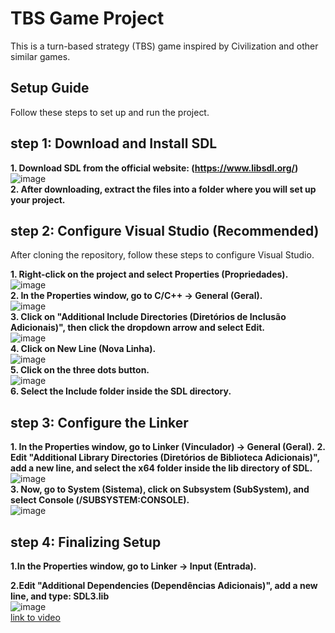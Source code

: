 # TBS Game Project

This is a turn-based strategy (TBS) game inspired by Civilization and other similar games.

## Setup Guide
Follow these steps to set up and run the project.


## step 1: Download and Install SDL

**1. Download SDL from the official website: (https://www.libsdl.org/)**
<br/>
![image](https://github.com/user-attachments/assets/5d04db4b-fb33-4d9b-a9cc-25a932263897)
<br/>
**2. After downloading, extract the files into a folder where you will set up your project.**

## step 2: Configure Visual Studio (Recommended)

After cloning the repository, follow these steps to configure Visual Studio.

**1. Right-click on the project and select Properties (Propriedades).**
<br/>
![image](https://github.com/user-attachments/assets/e37acddf-d2b9-42ea-affb-3bcc792f8621)
<br/>
**2. In the Properties window, go to C/C++ → General (Geral).**
<br/>
![image](https://github.com/user-attachments/assets/a6738f8d-0e69-4d92-b609-0511bf56c3aa)
<br/>
**3. Click on "Additional Include Directories (Diretórios de Inclusão Adicionais)", then click the dropdown arrow and select Edit.**
<br/>
![image](https://github.com/user-attachments/assets/495d9bef-ac6e-4343-a9af-ea340e40113c)
<br/>
**4. Click on New Line (Nova Linha).**
<br/>
![image](https://github.com/user-attachments/assets/33ee8bf2-fbd2-4c1c-817b-4009c4ce65fd)
<br/>
**5. Click on the three dots button.**
<br/>
![image](https://github.com/user-attachments/assets/a0d3498d-caab-4700-9754-d7ff4e423e36)
<br/>
**6. Select the Include folder inside the SDL directory.**

## step 3: Configure the Linker

**1. In the Properties window, go to Linker (Vinculador) → General (Geral).**
**2. Edit "Additional Library Directories (Diretórios de Biblioteca Adicionais)", add a new line, and select the x64 folder inside the lib directory of SDL.**
<br/>
![image](https://github.com/user-attachments/assets/6d9ecef8-a37f-466d-aa2e-89caf4ca3e18)
<br/>
**3. Now, go to System (Sistema), click on Subsystem (SubSystem), and select Console (/SUBSYSTEM:CONSOLE).**
<br/>
![image](https://github.com/user-attachments/assets/28fc07f0-7e8b-44b0-b9f1-eeaa4edbbf77)
<br/>

## step 4: Finalizing Setup

**1.In the Properties window, go to Linker → Input (Entrada).**

**2.Edit "Additional Dependencies (Dependências Adicionais)", add a new line, and type: SDL3.lib**
<br/>
![image](https://github.com/user-attachments/assets/44f7e7e5-e676-4bdb-9d71-86a26f7db9a9)
<br/>
[
link to video](https://www.youtube.com/watch?v=QQzAHcojEKg)









